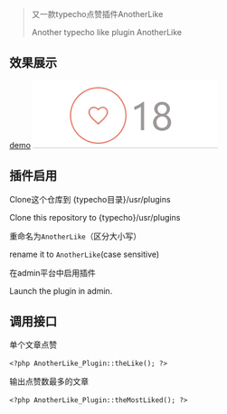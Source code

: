
> 又一款typecho点赞插件AnotherLike
>
> Another typecho like plugin AnotherLike

## 效果展示

[demo](https://me.idealclover.top/archives/171/)
![](img/Screenshot.gif)

## 插件启用

Clone这个仓库到 {typecho目录}/usr/plugins

Clone this repository to {typecho}/usr/plugins

重命名为```AnotherLike```（区分大小写）

rename it to ```AnotherLike```(case sensitive)

在admin平台中启用插件

Launch the plugin in admin.

## 调用接口

单个文章点赞

```<?php AnotherLike_Plugin::theLike(); ?>```

输出点赞数最多的文章

```<?php AnotherLike_Plugin::theMostLiked(); ?>```
